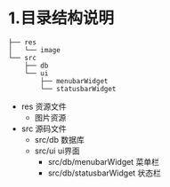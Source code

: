 # 1.目录结构说明

```shell
├── res
│   └── image
└── src
    ├── db
    └── ui
        ├── menubarWidget
        └── statusbarWidget
```

- res 资源文件
    - 图片资源
- src 源码文件
    - src/db 数据库
    - src/ui ui界面
        - src/db/menubarWidget 菜单栏
        - src/db/statusbarWidget 状态栏
